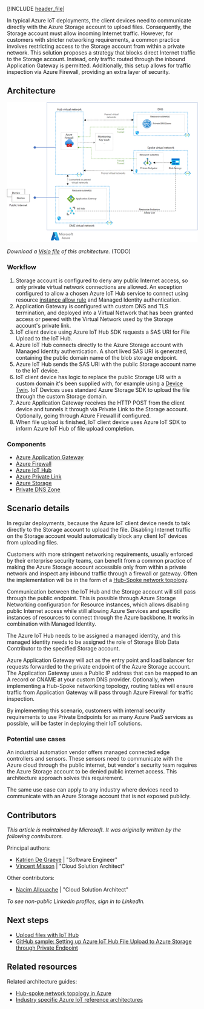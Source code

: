 <!-- Use the aac-browse-header.yml -->

[!INCLUDE [header_file](../../../includes/sol-idea-header.md)]

In typical Azure IoT deployments, the client devices need to communicate directly with the Azure Storage account to upload files. Consequently, the Storage account must allow incoming Internet traffic. However, for customers with stricter networking requirements, a common practice involves restricting access to the Storage account from within a private network.
This solution proposes a strategy that blocks direct Internet traffic to the Storage account. Instead, only traffic routed through the inbound Application Gateway is permitted. Additionally, this setup allows for traffic inspection via Azure Firewall, providing an extra layer of security.

## Architecture

![Diagram of the <solution name> architecture.](./media/iothub-file-upload-private-link.png)

*Download a [Visio file](https://arch-center.azureedge.net/[file-name].vsdx) of this architecture.* (TODO)

### Workflow

1. Storage account is configured to deny any public Internet access, so only private virtual network connections are allowed. An exception configured to allow a chosen Azure IoT Hub service to connect using resource [instance allow rule](https://learn.microsoft.com/azure/storage/common/storage-network-security?tabs=azure-portal#grant-access-from-azure-resource-instances) and Managed Identity authentication.
2. Application Gateway is configured with custom DNS and TLS termination, and deployed into a Virtual Network that has been granted access or peered with the Virtual Network used by the Storage account's private link.
3. IoT client device using Azure IoT Hub SDK requests a SAS URI for File Upload to the IoT Hub.
4. Azure IoT Hub connects directly to the Azure Storage account with Managed Identity authentication. A short lived SAS URI is generated, containing the public domain name of the blob storage endpoint.
5. Azure IoT Hub sends the SAS URI with the public Storage account name to the IoT device.
6. IoT client device has logic to replace the public Storage URI with a custom domain it's been supplied with, for example using a [Device Twin](/azure/iot-hub/iot-hub-devguide-device-twins). IoT Devices uses standard Azure Storage SDK to upload the file through the custom Storage domain.
7. Azure Application Gateway receives the HTTP POST from the client device and tunnels it through via Private Link to the Storage account. Optionally, going through Azure Firewall if configured.
8. When file upload is finished, IoT client device uses Azure IoT SDK to inform Azure IoT Hub of file upload completion.

### Components

- [Azure Application Gateway](/azure/well-architected/service-guides/azure-application-gateway)
- [Azure Firewall](/azure/well-architected/service-guides/azure-firewall)
- [Azure IoT Hub](https://azure.microsoft.com/products/iot-hub/)
- [Azure Private Link](https://learn.microsoft.com/azure/private-link/)
- [Azure Storage](/azure/well-architected/service-guides/storage-accounts/security)
- [Private DNS Zone](https://learn.microsoft.com/azure/dns/private-dns-overview)

## Scenario details

In regular deployments, because the Azure IoT client device needs to talk directly to the Storage account to upload the file. Disabling Internet traffic on the Storage account would automatically block any client IoT devices from uploading files.

Customers with more stringent networking requirements, usually enforced by their enterprise security teams, can benefit from a common practice of making the Azure Storage account accessible only from within a private network and inspect any inbound traffic through a firewall or gateway. Often the implementation will be in the form of a [Hub-Spoke network topology](/azure/architecture/networking/architecture/hub-spoke).

Communication between the IoT Hub and the Storage account will still pass through the public endpoint. This is possible through Azure Storage Networking configuration for Resource instances, which allows disabling public Internet access while still allowing Azure Services and specific instances of resources to connect through the Azure backbone. It works in combination with Managed Identity.

The Azure IoT Hub needs to be assigned a managed identity, and this managed identity needs to be assigned the role of Storage Blob Data Contributor to the specified Storage account.

Azure Application Gateway will act as the entry point and load balancer for requests forwarded to the private endpoint of the Azure Storage account. The Application Gateway uses a Public IP address that can be mapped to an A record or CNAME at your custom DNS provider. Optionally, when implementing a Hub-Spoke networking topology, routing tables will ensure traffic from Application Gateway will pass through Azure Firewall for traffic inspection.

By implementing this scenario, customers with internal security requirements to use Private Endpoints for as many Azure PaaS services as possible, will be faster in deploying their IoT solutions.

### Potential use cases

An industrial automation vendor offers managed connected edge controllers and sensors. These sensors need to communicate with the Azure cloud through the public internet, but vendor's security team requires the Azure Storage account to be denied public internet access. This architecture approach solves this requirement.

The same use case can apply to any industry where devices need to communicate with an Azure Storage account that is not exposed publicly.

## Contributors

*This article is maintained by Microsoft. It was originally written by the following contributors.*

Principal authors:

- [Katrien De Graeve](https://linkedin.com/in/katriendg) | "Software Engineer"
- [Vincent Misson](https://linkedin.com/in/TODO) | "Cloud Solution Architect"

Other contributors:

- [Nacim Allouache](https://linkedin.com/in/TODO) | "Cloud Solution Architect"

*To see non-public LinkedIn profiles, sign in to LinkedIn.*

## Next steps

- [Upload files with IoT Hub](/azure/iot-hub/iot-hub-devguide-file-upload)
- [GitHub sample: Setting up Azure IoT Hub File Upload to Azure Storage through Private Endpoint](https://github.com/Azure-Samples/azure-edge-extensions-iothub-fileupload-privatelink)

## Related resources

Related architecture guides:

- [Hub-spoke network topology in Azure](/azure/architecture/networking/architecture/hub-spoke)
- [Industry specific Azure IoT reference architectures](/azure/architecture/reference-architectures/iot/industry-iot-hub-page)
